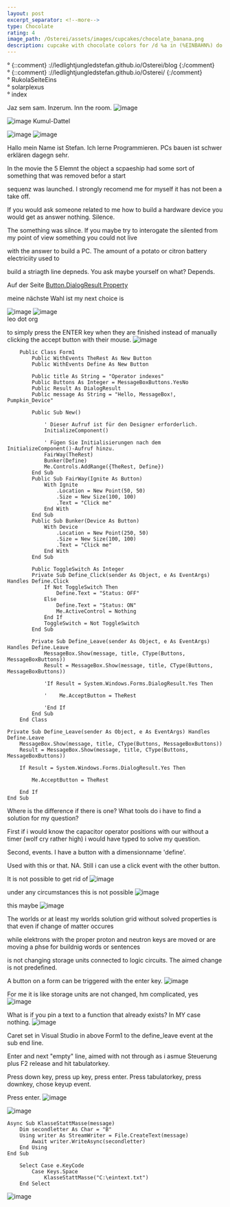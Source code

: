 ```yaml
---
layout: post
excerpt_separator: <!--more-->
type: Chocolate
rating: 4
image_path: /Osterei/assets/images/cupcakes/chocolate_banana.png
description: cupcake with chocolate colors for /d %a in (%EINBAHN%) do dir /b %a
---
```

° {::comment} ://ledlightjungledstefan.github.io/Osterei/blog {:/comment}
<br>
° {::comment} ://ledlightjungledstefan.github.io/Osterei/ {:/comment}
<br>
° RukolaSeiteEins
<br>
° solarplexus
<br>
° index

Jaz sem sam. Inzerum. Inn the room.
![image](https://user-images.githubusercontent.com/75255909/193558846-d34c296f-3cbe-4566-9606-21305235cf31.png)

![image](https://user-images.githubusercontent.com/75255909/193559632-14f0cf35-3417-4bdf-a505-685634ea8ce4.png)
Kumul-Dattel
<br>

![image](https://user-images.githubusercontent.com/75255909/193556849-671685b7-aa5c-4994-8633-4ca0d7457d38.png)
![image](https://user-images.githubusercontent.com/75255909/193557449-d51498da-e02c-45a9-ba3c-2dcda80a95db.png)

Hallo mein Name ist Stefan. Ich lerne Programmieren.
PCs bauen ist schwer erklären dagegn sehr.

In the movie the 5 Elemnt the object a scpaeship had
some sort of something that was removed befor a start

sequenz was launched. I strongly recomend me for myself
it has not been a take off.

If you would ask someone related to me how to build a
hardware device you would get as answer nothing. Silence.

The something was silnce. If you maybe try to interogate the
silented from my point of view something you could not live

with the answer to build a PC.
The amount of a potato or citron battery electriciity used to

build a striagth line depneds. You ask maybe yourself on what?
Depends.

Auf der Seite
[Button.DialogResult Property](https://learn.microsoft.com/en-us/dotnet/api/system.windows.forms.button.dialogresult?view=windowsdesktop-6.0)

meine nächste Wahl ist
my next choice is

![image](https://user-images.githubusercontent.com/75255909/193627792-94e26d47-c25d-4586-81a1-b795df45844f.png)
![image](https://user-images.githubusercontent.com/75255909/193627932-6b867750-dc21-4277-9522-3afcd3c93ea9.png)
<br>
leo dot org

to simply press the ENTER key when they are finished instead of manually clicking the accept button with their mouse.
![image](https://user-images.githubusercontent.com/75255909/193628621-f897b21e-a987-4a45-90ee-e586cefe1c7e.png)

        Public Class Form1
            Public WithEvents TheRest As New Button
            Public WithEvents Define As New Button

            Public title As String = "Operator indexes"
            Public Buttons As Integer = MessageBoxButtons.YesNo
            Public Result As DialogResult
            Public message As String = "Hello, MessageBox!, Pumpkin_Device"

            Public Sub New()

                ' Dieser Aufruf ist für den Designer erforderlich.
                InitializeComponent()

                ' Fügen Sie Initialisierungen nach dem InitializeComponent()-Aufruf hinzu.
                FairWay(TheRest)
                Bunker(Define)
                Me.Controls.AddRange({TheRest, Define})
            End Sub
            Public Sub FairWay(Ignite As Button)
                With Ignite
                    .Location = New Point(50, 50)
                    .Size = New Size(100, 100)
                    .Text = "Click me"
                End With
            End Sub
            Public Sub Bunker(Device As Button)
                With Device
                    .Location = New Point(250, 50)
                    .Size = New Size(100, 100)
                    .Text = "Click me"
                End With
            End Sub

            Public ToggleSwitch As Integer
            Private Sub Define_Click(sender As Object, e As EventArgs) Handles Define.Click
                If Not ToggleSwitch Then
                    Define.Text = "Status: OFF"
                Else
                    Define.Text = "Status: ON"
                    Me.ActiveControl = Nothing
                End If
                ToggleSwitch = Not ToggleSwitch
            End Sub

            Private Sub Define_Leave(sender As Object, e As EventArgs) Handles Define.Leave
                MessageBox.Show(message, title, CType(Buttons, MessageBoxButtons))
                Result = MessageBox.Show(message, title, CType(Buttons, MessageBoxButtons))

                'If Result = System.Windows.Forms.DialogResult.Yes Then

                '    Me.AcceptButton = TheRest

                'End If
            End Sub
        End Class

<!------>

    Private Sub Define_Leave(sender As Object, e As EventArgs) Handles Define.Leave
        MessageBox.Show(message, title, CType(Buttons, MessageBoxButtons))
        Result = MessageBox.Show(message, title, CType(Buttons, MessageBoxButtons))

        If Result = System.Windows.Forms.DialogResult.Yes Then

            Me.AcceptButton = TheRest

        End If
    End Sub
    
Where is the difference if there is one?
What tools do i have to find a solution for my question?

First if i would know the capacitor operator positions with our without a timer
(wolf cry rather high) i would have typed to solve my question.

Second, events.
I have a button with a dimensionname 'define'.

Used with this or that.
NA. Still i can use a click event with the other button.

It is not possible to get rid of
![image](https://user-images.githubusercontent.com/75255909/193632121-b95c5b0e-6e5c-43f6-967f-9b65d2d7064c.png)

under any circumstances this is not possible
![image](https://user-images.githubusercontent.com/75255909/193632571-56ca1532-b9f8-41ae-a8dc-6b424e82c49e.png)

this maybe
![image](https://user-images.githubusercontent.com/75255909/193633953-b22fef19-6387-4743-9d7d-11a4de9a7fb2.png)

The worlds or at least my worlds solution grid without solved
properties is that even if change of matter occures

while elektrons with the proper proton and neutron keys
are moved or are moving a phse for buildnig words or sentences

is not changing storage units connected to logic circuits.
The aimed change is not predefined.

A button on a form can be triggered with the enter key.
![image](https://user-images.githubusercontent.com/75255909/193637047-979c6154-93b7-4816-97c0-2ebeb7c4ca0e.png)

For me it is like storage units are not changed, hm complicated, yes
![image](https://user-images.githubusercontent.com/75255909/193640318-8a87f60a-ae42-4939-a478-4a3cb10d2f99.png)

What is if you pin a text to a function that already exists? In MY case nothing.
![image](https://user-images.githubusercontent.com/75255909/193642322-a855e406-28c6-4e00-8fbe-5e43c13b10cb.png)

Caret set in Visual Studio in above Form1 to the define_leave event
at the sub end line.

Enter and next "empty" line, aimed with not through
as i asmue Steuerung plus F2 release and hit tabulatorkey.

Press down key, press up key, press enter.
Press tabulatorkey, press downkey, chose keyup event.

Press enter.
![image](https://user-images.githubusercontent.com/75255909/193645161-bce61d99-b38f-4707-b6d8-34f21f03c27a.png)

![image](https://user-images.githubusercontent.com/75255909/193645756-264fe0dc-af95-4ae5-9c08-3e05ea0a8ce2.png)

    Async Sub KlasseStattMasse(message)
        Dim secondletter As Char = "B"
        Using writer As StreamWriter = File.CreateText(message)
            Await writer.WriteAsync(secondletter)
        End Using
    End Sub
 <!------>   
        Select Case e.KeyCode
            Case Keys.Space
                KlasseStattMasse("C:\eintext.txt")
        End Select
<!------->
![image](https://user-images.githubusercontent.com/75255909/193648991-51d89191-b6d8-4803-aa06-c64964f7fd6e.png)
